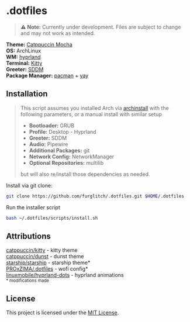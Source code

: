# .dotfiles
> **⚠️ Note:** Currently under development. Files are subject to change and may not work as intended.

**Theme:** [Catppuccin Mocha](https://github.com/catppuccin/catppuccin)<br>
**OS:** ArchLinux<br>
**WM:** [hyprland](https://github.com/hyprwm/Hyprland)<br>
**Terminal:** [Kitty](https://github.com/kovidgoyal/kitty)<br>
**Greeter:** [SDDM](https://github.com/sddm/sddm)<br>
**Package Manager:** [pacman](https://gitlab.archlinux.org/pacman/pacman) + [yay](https://aur.archlinux.org/packages/yay)

## Installation
> This script assumes you installed Arch via [archinstall](https://wiki.archlinux.org/title/Archinstall) with the following parameters, or a manual install with similar setup<br>
>
> * **Bootloader:** GRUB
> * **Profile:** Desktop - Hyprland<br>
> * **Greeter:** SDDM<br>
> * **Audio:** Pipewire<br>
> * **Additional Packages:** git<br>
> * **Network Config:** NetworkManager<br>
> * **Optional Repositories:** multilib<br>
>
> but will also re/install those dependencies as needed.<br>

Install via git clone:
```bash
git clone https://github.com/furglitch/.dotfiles.git $HOME/.dotfiles
```

Run the installer script
```bash
bash ~/.dotfiles/scripts/install.sh
```

## Attributions
[catppuccin/kitty](https://github.com/catppuccin/kitty)            - kitty theme<br>
[catppuccin/dunst](https://github.com/catppuccin/dunst)            - dunst theme<br>
[starship/starship](https://github.com/starship/starship)           - starship theme*<br>
[PROxZIMA/.dotfiles](https://github.com/PROxZIMA/.dotfiles)          - wofi config*<br>
[linuxmobile/hyprland-dots](https://github.com/linuxmobile/hyprland-dots)   - hyprland animations<br>
<sup>* modifications made</sup>

## License
This project is licensed under the [MIT License](https://opensource.org/licenses/MIT).